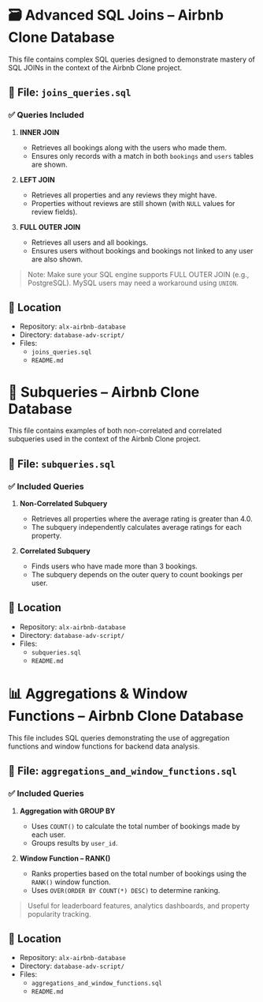 # 🗃️ Advanced SQL Joins – Airbnb Clone Database

This file contains complex SQL queries designed to demonstrate mastery of SQL JOINs in the context of the Airbnb Clone project.

## 📌 File: `joins_queries.sql`

### ✅ Queries Included

1. **INNER JOIN**
   - Retrieves all bookings along with the users who made them.
   - Ensures only records with a match in both `bookings` and `users` tables are shown.

2. **LEFT JOIN**
   - Retrieves all properties and any reviews they might have.
   - Properties without reviews are still shown (with `NULL` values for review fields).

3. **FULL OUTER JOIN**
   - Retrieves all users and all bookings.
   - Ensures users without bookings and bookings not linked to any user are also shown.

> Note: Make sure your SQL engine supports FULL OUTER JOIN (e.g., PostgreSQL). MySQL users may need a workaround using `UNION`.

## 📁 Location

- Repository: `alx-airbnb-database`
- Directory: `database-adv-script/`
- Files:
  - `joins_queries.sql`
  - `README.md`

# 📄 Subqueries – Airbnb Clone Database

This file contains examples of both non-correlated and correlated subqueries used in the context of the Airbnb Clone project.

## 📌 File: `subqueries.sql`

### ✅ Included Queries

1. **Non-Correlated Subquery**
   - Retrieves all properties where the average rating is greater than 4.0.
   - The subquery independently calculates average ratings for each property.

2. **Correlated Subquery**
   - Finds users who have made more than 3 bookings.
   - The subquery depends on the outer query to count bookings per user.

## 📁 Location

- Repository: `alx-airbnb-database`
- Directory: `database-adv-script/`
- Files:
  - `subqueries.sql`
  - `README.md`


# 📊 Aggregations & Window Functions – Airbnb Clone Database

This file includes SQL queries demonstrating the use of aggregation functions and window functions for backend data analysis.

## 📌 File: `aggregations_and_window_functions.sql`

### ✅ Included Queries

1. **Aggregation with GROUP BY**
   - Uses `COUNT()` to calculate the total number of bookings made by each user.
   - Groups results by `user_id`.

2. **Window Function – RANK()**
   - Ranks properties based on the total number of bookings using the `RANK()` window function.
   - Uses `OVER(ORDER BY COUNT(*) DESC)` to determine ranking.

> Useful for leaderboard features, analytics dashboards, and property popularity tracking.

## 📁 Location

- Repository: `alx-airbnb-database`
- Directory: `database-adv-script/`
- Files:
  - `aggregations_and_window_functions.sql`
  - `README.md`
